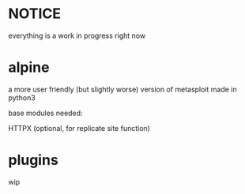 # NOTICE
everything is a work in progress right now

# alpine
a more user friendly (but slightly worse) version of metasploit made in python3

base modules needed:

HTTPX (optional, for replicate site function)

# plugins
wip